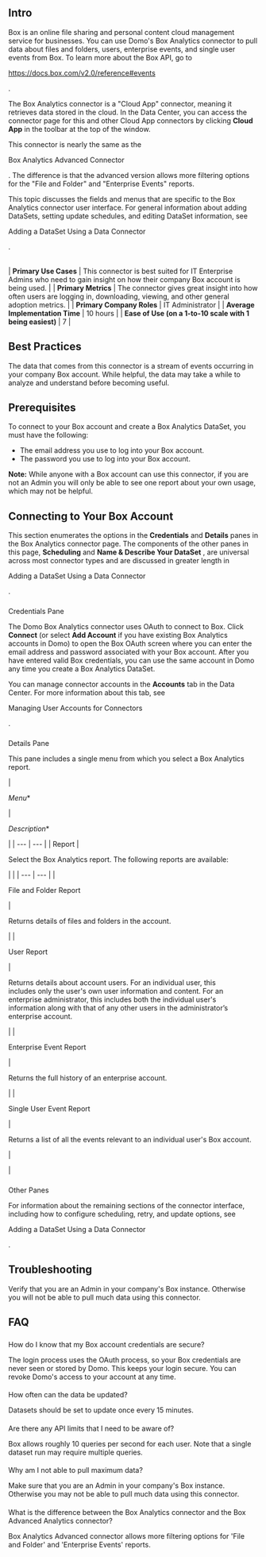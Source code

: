 

Intro
-------


 Box is an online file sharing and personal content cloud management service for businesses. You can use Domo's Box Analytics connector to pull data about files and folders, users, enterprise events, and single user events from Box. To learn more about the Box API, go to


 https://docs.box.com/v2.0/reference#events


 .

The Box Analytics connector is a "Cloud App" connector, meaning it retrieves data stored in the cloud. In the Data Center, you can access the connector page for this and other Cloud App connectors by clicking
 **Cloud App**
 in the toolbar at the top of the window.


 This connector is nearly the same as the

Box Analytics Advanced Connector

. The difference is that the advanced version allows more filtering options for the "File and Folder" and "Enterprise Events" reports.

This topic discusses the fields and menus that are specific to the Box Analytics connector user interface. For general information about adding DataSets, setting update schedules, and editing DataSet information, see

Adding a DataSet Using a Data Connector

.


|  |  |
| --- | --- |
|
**Primary Use Cases**
 |
 This connector is best suited for IT Enterprise Admins who need to gain insight on how their company Box account is being used.
  |
|
**Primary Metrics**
 |
 The connector gives great insight into how often users are logging in, downloading, viewing, and other general adoption metrics.
  |
|
**Primary Company Roles**
 |
 IT Administrator
  |
|
**Average Implementation Time**
 |
 10 hours
  |
|
**Ease of Use (on a 1-to-10 scale with 1 being easiest)**
 |
 7
  |

Best Practices
----------------

The data that comes from this connector is a stream of events occurring in your company Box account. While helpful, the data may take a while to analyze and understand before becoming useful.

Prerequisites
----------------


 To connect to your Box account and create a Box Analytics DataSet, you must have the following:


* The email address you use to log into your Box account.
* The password you use to log into your Box account.


**Note:**
 While anyone with a Box account can use this connector, if you are not an Admin you will only be able to see one report about your own usage, which may not be helpful.


 Connecting to Your Box Account
---------------------------------


 This section enumerates the options in the
 **Credentials**
 and
 **Details**
 panes in the Box Analytics connector page. The components of the other panes in this page,
 **Scheduling**
 and
 **Name & Describe Your DataSet**
 , are universal across most connector types and are discussed in greater length in

Adding a DataSet Using a Data Connector

.


###

Credentials Pane


 The Domo Box Analytics connector uses OAuth to connect to Box. Click
 **Connect**
 (or select
 **Add Account**
 if you have existing Box Analytics accounts in Domo) to open the Box OAuth screen where you can enter the email address and password associated with your Box account. After you have entered valid Box credentials, you can use the same account in Domo any time you create a Box Analytics DataSet.


 You can manage connector accounts in the
 **Accounts**
 tab in the Data Center. For more information about this tab, see

Managing User Accounts for Connectors

.


###

Details Pane


 This pane includes a single menu from which you select a Box Analytics report.


|

*Menu**

|

*Description**

|
| --- | --- |
|
 Report
  |

Select the Box Analytics report. The following reports are available:

  |  |
| --- | --- |
|

File and Folder Report

|

Returns details of files and folders in the account.

|
|

User Report

|

Returns details about account users. For an individual user, this includes only the user's own user information and content. For an enterprise administrator, this includes both the individual user's information along with that of any other users in the administrator’s enterprise account.

|
|

Enterprise Event Report

|

Returns the full history of an enterprise account.

|
|

Single User Event Report

|

Returns a list of all the events relevant to an individual user's Box account.

|


 |


###
 Other Panes

For information about the remaining sections of the connector interface, including how to configure scheduling, retry, and update options, see

Adding a DataSet Using a Data Connector

.


 Troubleshooting
-----------------

Verify that you are an Admin in your company's Box instance. Otherwise you will not be able to pull much data using this connector.


 FAQ
-----


#####
 How do I know that my Box account credentials are secure?

The login process uses the OAuth process, so your Box credentials are never seen or stored by Domo. This keeps your login secure. You can revoke Domo's access to your account at any time.

####
 How often can the data be updated?

Datasets should be set to update once every 15 minutes.

####
 Are there any API limits that I need to be aware of?

Box allows roughly 10 queries per second for each user. Note that a single dataset run may require multiple queries.

####
 Why am I not able to pull maximum data?

Make sure that you are an Admin in your company's Box instance. Otherwise you may not be able to pull much data using this connector.

####
 What is the difference between the Box Analytics connector and the Box Advanced Analytics connector?

Box Analytics Advanced connector allows more filtering options for 'File and Folder' and 'Enterprise Events' reports.

